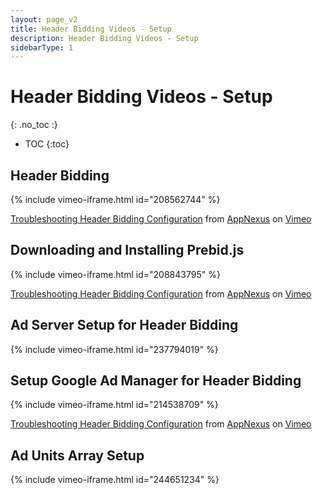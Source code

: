 ```yaml
---
layout: page_v2
title: Header Bidding Videos - Setup
description: Header Bidding Videos - Setup
sidebarType: 1
---
```


<div class="bs-docs-section" markdown="1">

# Header Bidding Videos - Setup

{: .no_toc :}

* TOC
{:toc}

## Header Bidding

{% include vimeo-iframe.html id="208562744" %}

[Troubleshooting Header Bidding Configuration](https://vimeo.com/208562744) from [AppNexus](https://vimeo.com/appnexus) on [Vimeo](https://vimeo.com)

## Downloading and Installing Prebid.js

{% include vimeo-iframe.html id="208843795" %}

[Troubleshooting Header Bidding Configuration](https://vimeo.com/208843795) from [AppNexus](https://vimeo.com/appnexus) on [Vimeo](https://vimeo.com)

## Ad Server Setup for Header Bidding

{% include vimeo-iframe.html id="237794019" %}

## Setup Google Ad Manager for Header Bidding

{% include vimeo-iframe.html id="214538709" %}

[Troubleshooting Header Bidding Configuration](https://vimeo.com/214538709) from [AppNexus](https://vimeo.com/appnexus) on [Vimeo](https://vimeo.com)

## Ad Units Array Setup

{% include vimeo-iframe.html id="244651234" %}

</div>
